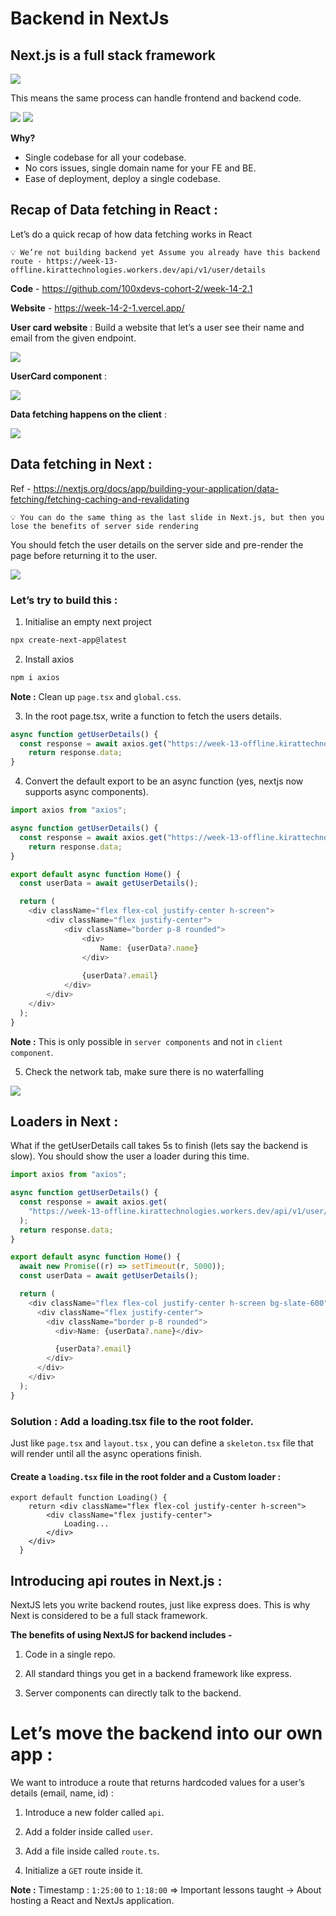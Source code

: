 # Backend in NextJs

## Next.js is a full stack framework

<img src="./assets/Pic-1.webp" />

This means the same process can handle frontend and backend code.

<img src="./assets/Pic-2.webp" />
<img src="./assets/Pic-3.webp" />

**Why?**

- Single codebase for all your codebase.
- No cors issues, single domain name for your FE and BE.
- Ease of deployment, deploy a single codebase.

## Recap of Data fetching in React : 

Let’s do a quick recap of how data fetching works in React

    💡 We’re not building backend yet Assume you already have this backend route - https://week-13-offline.kirattechnologies.workers.dev/api/v1/user/details

**Code** - https://github.com/100xdevs-cohort-2/week-14-2.1

**Website** - https://week-14-2-1.vercel.app/

**User card website** : Build a website that let’s a user see their name and email from the given endpoint.

<img src="./assets/Pic-4.webp" />

**UserCard component** :

<img src="./assets/Pic-5.webp" />

**Data fetching happens on the client** :

<img src="./assets/Pic-6.webp" />

## Data fetching in Next : 

Ref - https://nextjs.org/docs/app/building-your-application/data-fetching/fetching-caching-and-revalidating

    💡 You can do the same thing as the last slide in Next.js, but then you lose the benefits of server side rendering

You should fetch the user details on the server side and pre-render the page before returning it to the user.

<img src="./assets/Pic-7.webp" />

### Let’s try to build this : 

1. Initialise an empty next project
```bash
npx create-next-app@latest
```

2. Install axios 
```bash
npm i axios
```
**Note :** Clean up `page.tsx` and `global.css`.

3. In the root page.tsx, write a function to fetch the users details.
```ts
async function getUserDetails() {
  const response = await axios.get("https://week-13-offline.kirattechnologies.workers.dev/api/v1/user/details")
	return response.data;
}
```

4. Convert the default export to be an async function (yes, nextjs now supports async components).
```ts
import axios from "axios";

async function getUserDetails() {
  const response = await axios.get("https://week-13-offline.kirattechnologies.workers.dev/api/v1/user/details")
	return response.data;
}

export default async function Home() {
  const userData = await getUserDetails();

  return (
    <div className="flex flex-col justify-center h-screen">
        <div className="flex justify-center">
            <div className="border p-8 rounded">
                <div>
                    Name: {userData?.name}
                </div>
                
                {userData?.email}
            </div>
        </div>
    </div>
  );
}
```

**Note :** This is only possible in `server components` and not in `client component`.

5. Check the network tab, make sure there is no waterfalling

<img src="./assets/Pic-8.webp" />

## Loaders in Next :

What if the getUserDetails call takes 5s to finish (lets say the backend is slow). You should show the user a loader during this time.

```ts
import axios from "axios";

async function getUserDetails() {
  const response = await axios.get(
    "https://week-13-offline.kirattechnologies.workers.dev/api/v1/user/details"
  );
  return response.data;
}

export default async function Home() {
  await new Promise((r) => setTimeout(r, 5000));
  const userData = await getUserDetails();

  return (
    <div className="flex flex-col justify-center h-screen bg-slate-600">
      <div className="flex justify-center">
        <div className="border p-8 rounded">
          <div>Name: {userData?.name}</div>

          {userData?.email}
        </div>
      </div>
    </div>
  );
}
```

### Solution : Add a loading.tsx file to the root folder.

Just like `page.tsx` and `layout.tsx` , you can define a `skeleton.tsx` file that will render until all the async operations finish.

#### Create a `loading.tsx` file in the root folder and a Custom loader : 
```tsx
export default function Loading() {
    return <div className="flex flex-col justify-center h-screen">
        <div className="flex justify-center">
            Loading...
        </div>
    </div>
  }
```

## Introducing api routes in Next.js : 

NextJS lets you write backend routes, just like express does. This is why Next is considered to be a full stack framework.

**The benefits of using NextJS for backend includes -**

1. Code in a single repo.

2. All standard things you get in a backend framework like express.

3. Server components can directly talk to the backend.

# Let’s move the backend into our own app : 

We want to introduce a route that returns hardcoded values for a user’s details (email, name, id) :

1. Introduce a new folder called `api`.

2. Add a folder inside called `user`.

3. Add a file inside called `route.ts`.

4. Initialize a `GET` route inside it.

**Note :** Timestamp : `1:25:00` to `1:18:00` => Important lessons taught -> About hosting a React and NextJs application.